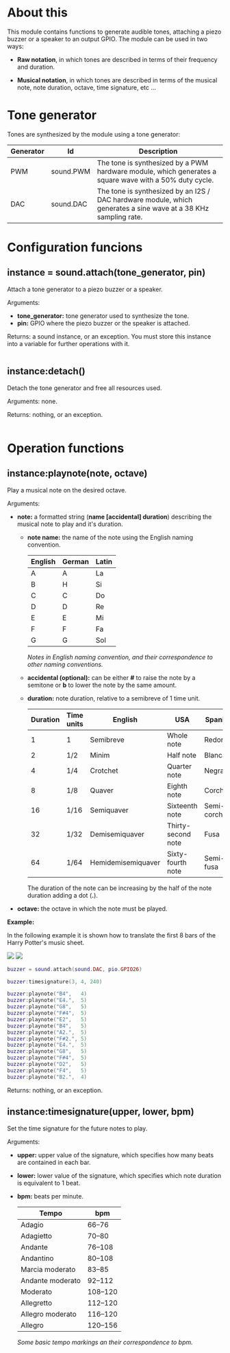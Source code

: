 # About this

This module contains functions to generate audible tones, attaching a piezo buzzer or a speaker to an output GPIO. The module can be used in two ways:

* **Raw notation**, in which tones are described in terms of their frequency and duration.

* **Musical notation**, in which tones are described in terms of the musical note, note duration, octave, time signature, etc ... 

# Tone generator

Tones are synthesized by the module using a tone generator:

| Generator | Id | Description |
|-----------|----|-------------|
| PWM       | sound.PWM | The tone is synthesized by a PWM hardware module, which generates a square wave with a 50% duty cycle. |
| DAC       | sound.DAC | The tone is synthesized by an I2S / DAC hardware module, which generates a sine wave at a 38 KHz sampling rate.|

# Configuration funcions

## instance = sound.attach(tone_generator, pin)

Attach a tone generator to a piezo buzzer or a speaker.

Arguments:

* **tone_generator:** tone generator used to synthesize the tone.
* **pin:** GPIO where the piezo buzzer or the speaker is attached.

Returns: a sound instance, or an exception. You must store this instance into a variable for further operations with it.

```lua
```

## instance:detach()

Detach the tone generator and free all resources used.

Arguments: none.

Returns: nothing, or an exception.

```lua
```

# Operation functions

## instance:playnote(note, octave)

Play a musical note on the desired octave.

Arguments:

* **note:** a formatted string (**name [accidental] duration**) describing the musical note to play and it's duration.

  - **note name:** the name of the note using the English naming convention.

    | English | German | Latin |
    |---|---|----|
    | A | A | La |
    | B | H | Si |
    | C | C | Do |
    | D | D | Re |
    | E | E | Mi |
    | F | F | Fa |
    | G | G | Sol |

    _Notes in English naming convention, and their correspondence to other naming conventions._

  - **accidental (optional):** can be either **#** to raise the note by a semitone or **b** to lower the note by the same amount.

  - **duration:** note duration, relative to a semibreve of 1 time unit.

    | Duration | Time units | English | USA | Spanish | Example |
    |---|-------|----|------------|-|-|
    | 1 | 1 | Semibreve | Whole note | Redonda | ![](http://git.whitecatboard.org/semibrev.gif) |
    | 2 | 1/2 | Minim | Half note | Blanca | ![](http://git.whitecatboard.org/minim.gif) |
    | 4 | 1/4 | Crotchet | Quarter note | Negra | ![](http://git.whitecatboard.org/crotchet.gif) |
    | 8 | 1/8 | Quaver | Eighth note | Corchea | ![](http://git.whitecatboard.org/quaver.gif) |
    | 16 | 1/16 | Semiquaver | Sixteenth note | Semi-corchea | ![](http://git.whitecatboard.org/semiquav.gif) |
    | 32 | 1/32 | Demisemiquaver | Thirty-second note | Fusa | ![](http://git.whitecatboard.org/demisemi.gif) |
    | 64 | 1/64 | Hemidemisemiquaver | Sixty-fourth note | Semi-fusa | ![](http://git.whitecatboard.org/hemidemi.gif) |

    The duration of the note can be increasing by the half of the note duration adding a dot (**.**).

* **octave:** the octave in which the note must be played.

**Example:**

In the following example it is shown how to translate the first 8 bars of the Harry Potter's music sheet.

![](http://git.whitecatboard.org/harry1.png)
![](http://git.whitecatboard.org/harry2.png)

```lua
buzzer = sound.attach(sound.DAC, pio.GPIO26)

buzzer:timesignature(3, 4, 240)

buzzer:playnote("B4",   4)
buzzer:playnote("E4.",  5)
buzzer:playnote("G8",   5)
buzzer:playnote("F#4",  5)
buzzer:playnote("E2",   5)
buzzer:playnote("B4",   5)
buzzer:playnote("A2.",  5)
buzzer:playnote("F#2.", 5)
buzzer:playnote("E4.",  5)
buzzer:playnote("G8",   5)
buzzer:playnote("F#4",  5)
buzzer:playnote("D2",   5)
buzzer:playnote("F4",   5)
buzzer:playnote("B2.",  4)
```

Returns: nothing, or an exception.

## instance:timesignature(upper, lower, bpm)

Set the time signature for the future notes to play. 

Arguments:

* **upper:** upper value of the signature, which specifies how many beats are contained in each bar.

* **lower:** lower value of the signature, which specifies which note duration is equivalent to 1 beat.

* **bpm:** beats per minute.

   | Tempo | bpm |
   |-------|-----|
   | Adagio| 66–76 | 
   | Adagietto | 70–80 |   
   | Andante | 76–108 |
   | Andantino | 80–108 |
   | Marcia moderato | 83–85 |
   | Andante moderato | 92–112 |
   | Moderato | 108–120 |
   | Allegretto | 112–120 |
   | Allegro moderato | 116–120 |
   | Allegro | 120–156 |

   _Some basic tempo markings an their correspondence to bpm._

